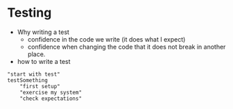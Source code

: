 # Testing

- Why writing a test
    - confidence in the code we write (it does what I expect)
    - confidence when changing the code that it does not break in another place.
- how to write a test
```st
"start with test"
testSomething
    "first setup"
    "exercise my system"
    "check expectations"
```
